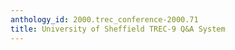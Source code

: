 ```yaml
---
anthology_id: 2000.trec_conference-2000.71
title: University of Sheffield TREC-9 Q&A System
---
```

